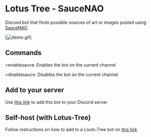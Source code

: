 # Lotus Tree - SauceNAO

Discord bot that finds possible sources of art or images posted using [SauceNAO](https://saucenao.com).

[![demo.gif](https://i.imgur.com/PAW40Z5.gif)]

## Commands
\>enablesauce: Enables the bot on the current channel

\>disablesauce: Disables the bot on the current channel

## Add to your server
Use [this link](https://discord.com/oauth2/authorize?client_id=735627177587900518&scope=bot&permissions=3072) to add this bot to your Discord server

## Self-host (with Lotus-Tree)
Follow instructions on how to add to a Louts-Tree bot on [this link](https://github.com/jorgev259/Lotus-Tree)
